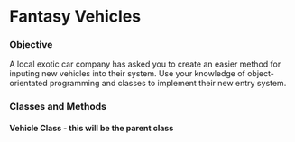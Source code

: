 # Fantasy Vehicles

### Objective
  A local exotic car company has asked you to create an easier method for inputing new vehicles into their system. Use your knowledge of object-orientated programming and classes to implement their new entry system.
  
### Classes and Methods

#### Vehicle Class - this will be the parent class
